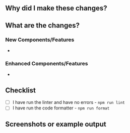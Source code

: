 ## Why did I make these changes?
<!-- 
  Briefly describe the issue this PR is addressing.
-->


## What are the changes?
<!--
  Give a summary of what has changed in this PR, and how those changes were implemented.
-->


### New Components/Features
<!--
  Add a list of things added in this PR, and briefly describe their purpose.
  Delete if not applicable.
-->
- 

### Enhanced Components/Features
<!--
  Add a list of things updated in this PR, and what has been changed.
  Delete if not applicable.
-->
- 

## Checklist
- [ ] I have run the linter and have no errors - `npm run lint`
- [ ] I have run the code formatter - `npm run format`

## Screenshots or example output
<!--
  If you made any visual changes, include screenshot(s) here.
  On MacOS you can create a screenshot using Command+Shift+4, then drag the file here from the desktop.
  Delete if not applicable.
-->